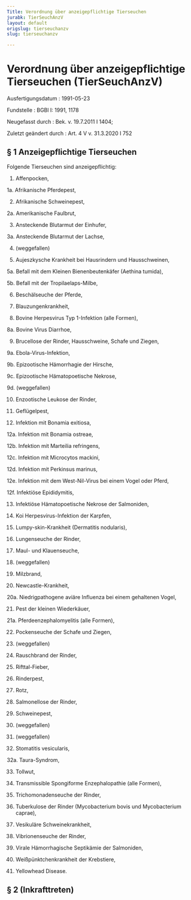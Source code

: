 ```yaml
---
Title: Verordnung über anzeigepflichtige Tierseuchen
jurabk: TierSeuchAnzV
layout: default
origslug: tierseuchanzv
slug: tierseuchanzv

---
```


# Verordnung über anzeigepflichtige Tierseuchen (TierSeuchAnzV)

Ausfertigungsdatum
:   1991-05-23

Fundstelle
:   BGBl I: 1991, 1178

Neugefasst durch
:   Bek. v. 19.7.2011 I 1404;

Zuletzt geändert durch
:   Art. 4 V v. 31.3.2020 I 752


## § 1 Anzeigepflichtige Tierseuchen

Folgende Tierseuchen sind anzeigepflichtig:

1.  Affenpocken,


1a. Afrikanische Pferdepest,


2.  Afrikanische Schweinepest,


2a. Amerikanische Faulbrut,


3.  Ansteckende Blutarmut der Einhufer,


3a. Ansteckende Blutarmut der Lachse,


4.  (weggefallen)


5.  Aujeszkysche Krankheit bei Hausrindern und Hausschweinen,


5a. Befall mit dem Kleinen Bienenbeutenkäfer
    (Aethina tumida),


5b. Befall mit der Tropilaelaps-Milbe,


6.  Beschälseuche der Pferde,


7.  Blauzungenkrankheit,


8.  Bovine Herpesvirus Typ 1-Infektion (alle Formen),


8a. Bovine Virus Diarrhoe,


9.  Brucellose der Rinder, Hausschweine, Schafe und Ziegen,


9a. Ebola-Virus-Infektion,


9b. Epizootische Hämorrhagie der Hirsche,


9c. Epizootische Hämatopoetische Nekrose,


9d. (weggefallen)


10. Enzootische Leukose der Rinder,


11. Geflügelpest,


12. Infektion mit Bonamia exitiosa,


12a. Infektion mit Bonamia ostreae,


12b. Infektion mit Marteilia refringens,


12c. Infektion mit Microcytos mackini,


12d. Infektion mit Perkinsus marinus,


12e. Infektion mit dem West-Nil-Virus bei einem Vogel oder Pferd,


12f. Infektiöse Epididymitis,


13. Infektiöse Hämatopoetische Nekrose der Salmoniden,


14. Koi Herpesvirus-Infektion der Karpfen,


15. Lumpy-skin-Krankheit (Dermatitis nodularis),


16. Lungenseuche der Rinder,


17. Maul- und Klauenseuche,


18. (weggefallen)


19. Milzbrand,


20. Newcastle-Krankheit,


20a. Niedrigpathogene aviäre Influenza bei einem gehaltenen Vogel,


21. Pest der kleinen Wiederkäuer,


21a. Pferdeenzephalomyelitis (alle Formen),


22. Pockenseuche der Schafe und Ziegen,


23. (weggefallen)


24. Rauschbrand der Rinder,


25. Rifttal-Fieber,


26. Rinderpest,


27. Rotz,


28. Salmonellose der Rinder,


29. Schweinepest,


30. (weggefallen)


31. (weggefallen)


32. Stomatitis vesicularis,


32a. Taura-Syndrom,


33. Tollwut,


34. Transmissible Spongiforme Enzephalopathie (alle Formen),


35. Trichomonadenseuche der Rinder,


36. Tuberkulose der Rinder (Mycobacterium bovis und Mycobacterium caprae),


37. Vesikuläre Schweinekrankheit,


38. Vibrionenseuche der Rinder,


39. Virale Hämorrhagische Septikämie der Salmoniden,


40. Weißpünktchenkrankheit der Krebstiere,


41. Yellowhead Disease.





## § 2 (Inkrafttreten)


